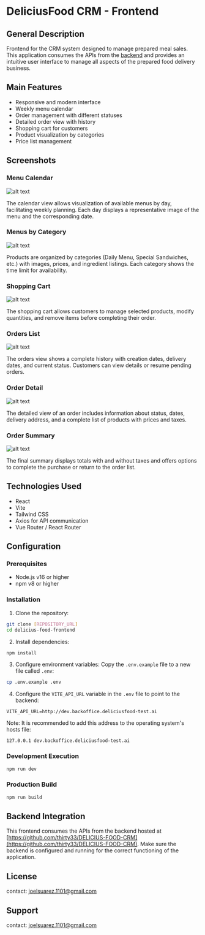 # DeliciusFood CRM - Frontend

## General Description
Frontend for the CRM system designed to manage prepared meal sales. This application consumes the APIs from the [backend](https://github.com/thirty33/DELICIUS-FOOD-CRM) and provides an intuitive user interface to manage all aspects of the prepared food delivery business.

## Main Features
- Responsive and modern interface
- Weekly menu calendar
- Order management with different statuses
- Detailed order view with history
- Shopping cart for customers
- Product visualization by categories
- Price list management

## Screenshots

### Menu Calendar
![alt text](menus.JPG)

The calendar view allows visualization of available menus by day, facilitating weekly planning. Each day displays a representative image of the menu and the corresponding date.

### Menus by Category
![alt text](image-1.JPG)

Products are organized by categories (Daily Menu, Special Sandwiches, etc.) with images, prices, and ingredient listings. Each category shows the time limit for availability.

### Shopping Cart
![alt text](image-1-1.JPG)

The shopping cart allows customers to manage selected products, modify quantities, and remove items before completing their order.

### Orders List
![alt text](order_detail.JPG)

The orders view shows a complete history with creation dates, delivery dates, and current status. Customers can view details or resume pending orders.

### Order Detail
![alt text](orders.JPG)

The detailed view of an order includes information about status, dates, delivery address, and a complete list of products with prices and taxes.

### Order Summary
![alt text](orders-1.JPG)

The final summary displays totals with and without taxes and offers options to complete the purchase or return to the order list.

## Technologies Used
- React
- Vite
- Tailwind CSS
- Axios for API communication
- Vue Router / React Router

## Configuration

### Prerequisites
- Node.js v16 or higher
- npm v8 or higher

### Installation
1. Clone the repository:
```bash
git clone [REPOSITORY_URL]
cd delicius-food-frontend
```

2. Install dependencies:
```bash
npm install
```

3. Configure environment variables:
Copy the `.env.example` file to a new file called `.env`:
```bash
cp .env.example .env
```

4. Configure the `VITE_API_URL` variable in the `.env` file to point to the backend:
```
VITE_API_URL=http://dev.backoffice.deliciusfood-test.ai
```

Note: It is recommended to add this address to the operating system's hosts file:
```
127.0.0.1 dev.backoffice.deliciusfood-test.ai
```

### Development Execution
```bash
npm run dev
```

### Production Build
```bash
npm run build
```

## Backend Integration
This frontend consumes the APIs from the backend hosted at [https://github.com/thirty33/DELICIUS-FOOD-CRM](https://github.com/thirty33/DELICIUS-FOOD-CRM). Make sure the backend is configured and running for the correct functioning of the application.

## License
contact: joelsuarez.1101@gmail.com

## Support
contact: joelsuarez.1101@gmail.com